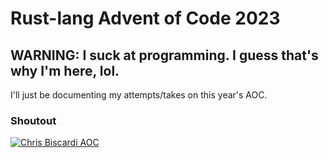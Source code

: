# Rust-lang Advent of Code 2023

## WARNING: I suck at programming. I guess that's why I'm here, lol.

I'll just be documenting my attempts/takes on this year's AOC.

### Shoutout
[![Chris Biscardi AOC](https://i.ytimg.com/an_webp/fEQv-cqzbPg/mqdefault_6s.webp?du=3000&sqp=CKD0oqsG&rs=AOn4CLCaIJRU_qD-dnd6HAGwDjp7cTvxAw)](https://www.youtube.com/watch?v=fEQv-cqzbPg)
